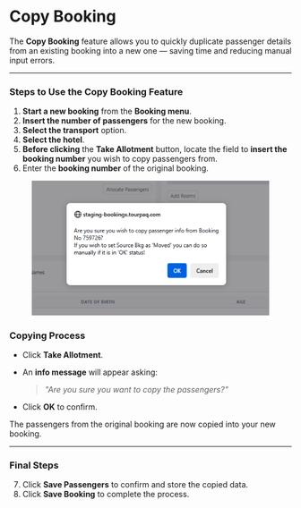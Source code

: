 # Copy Booking

The **Copy Booking** feature allows you to quickly duplicate passenger details from an existing booking into a new one — saving time and reducing manual input errors.

***

### **Steps to Use the Copy Booking Feature**

1. **Start a new booking** from the **Booking menu**.
2. **Insert the number of passengers** for the new booking.
3. **Select the transport** option.
4. **Select the hotel**.
5. **Before clicking** the **Take Allotment** button, locate the field to **insert the booking number** you wish to copy passengers from.
6. Enter the **booking number** of the original booking.

<figure><img src="../../.gitbook/assets/image (7) (1) (1) (1) (1) (1) (1) (1) (1) (1) (1) (1) (1) (1) (1) (1) (1) (1) (1) (1) (1) (1) (1) (1) (1) (1) (1).png" alt=""><figcaption></figcaption></figure>

### **Copying Process**

* Click **Take Allotment**.
*   An **info message** will appear asking:

    > _"Are you sure you want to copy the passengers?"_
* Click **OK** to confirm.

The passengers from the original booking are now copied into your new booking.

***

### **Final Steps**

7. Click **Save Passengers** to confirm and store the copied data.
8. Click **Save Booking** to complete the process.
